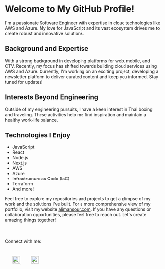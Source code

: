 # Welcome to My GitHub Profile!

I'm a passionate Software Engineer with expertise in cloud technologies like AWS and Azure. My love for JavaScript and its vast ecosystem drives me to create robust and innovative solutions.

## Background and Expertise

With a strong background in developing platforms for web, mobile, and CTV. Recently, my focus has shifted towards building cloud services using AWS and Azure. Currently, I'm working on an exciting project, developing a newsletter platform to deliver curated content and keep you informed. Stay tuned for updates!

## Interests Beyond Engineering

Outside of my engineering pursuits, I have a keen interest in Thai boxing and traveling. These activities help me find inspiration and maintain a healthy work-life balance.

## Technologies I Enjoy

- JavaScript
- React
- Node.js
- Next.js
- AWS
- Azure
- Infrastructure as Code (IaC)
- Terraform
- And more!

Feel free to explore my repositories and projects to get a glimpse of my work and the solutions I've built. For a more comprehensive view of my portfolio, visit my website [alimansour.com](https://alimansour.com). If you have any questions or collaboration opportunities, please feel free to reach out. Let's create amazing things together!

<div style="padding: 25px 0;">

Connect with me:
  
  <div style="padding: 25px 0;">
    <a href="https://twitter.com/alzz30" style="padding: 24px;">
  <img src="https://github.com/tbakerx/tbakerx/blob/main/assets/twitter-green.png" alt="Follow me on twitter"  width="24" height="24">
    </a>
     <a href="https://www.linkedin.com/in/alimansour28/" style="padding: 8px; width: 24px; height: 24px;">
       <img src="https://github.com/tbakerx/tbakerx/blob/main/assets/linkedin-green.png" alt="Connect on Linkedin" width="24" height="24">
    </a>
</div>


<!--
**alzz0/alzz0** is a ✨ _special_ ✨ repository because its `README.md` (this file) appears on your GitHub profile.

Here are some ideas to get you started:

- 🔭 I’m currently working on ...
- 🌱 I’m currently learning ...
- 👯 I’m looking to collaborate on ...
- 🤔 I’m looking for help with ...
- 💬 Ask me about ...
- 📫 How to reach me: ...
- 😄 Pronouns: ...
- ⚡ Fun fact: ...
-->
